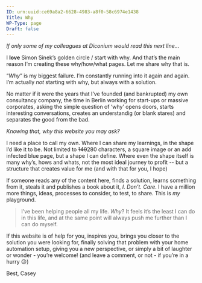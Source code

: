 ```yaml
---
ID: urn:uuid:ce69a8a2-6628-4983-a8f0-58c6974e1438
Title: Why
WP-Type: page
Draft: false
---
```


*If only some of my colleagues at Diconium would read this next line...*

I **love** Simon Sinek’s golden circle / start with why. And that’s the main reason I’m creating these why/how/what pages. Let me share why that is.

“*Why*” is my biggest failure. I’m constantly running into it again and again. I’m actually *not* starting with why, but always with a solution.

No matter if it were the years that I’ve founded (and bankrupted) my own consultancy company, the time in Berlin working for start-ups or massive corporates, asking the simple question of ‘why’ opens doors, starts interesting conversations, creates an understandig (or blank stares) and separates the good from the bad. 

*Knowing that, why this website you may ask?*

I need a place to call my own. Where I can share my learnings, in the shape I’d like it to be. Not limited to ~~140~~280 characters, a square image or an add infected blue page, but a shape I can define. Where even the shape itself is many why’s, hows and whats, not the most ideal journey to profit -- but a structure that creates value for me (and with that for you, I hope)

If someone reads any of the content here, finds a solution, learns something from it, steals it and publishes a book about it, *I. Don’t. Care*. I have a million more things, ideas, processes to consider, to test, to share. This is _my_ playground.

> I’ve been helping people all my life. *Why*? It feels it’s the least I can do in this life, and at the same point will always push me further than I can do myself.

If this website is of help for you, inspires you, brings you closer to the solution you were looking for, finally solving that problem with your home automation setup, giving you a new perspective, or simply a bit of laughter or wonder - you’re welcome! (and leave a comment, or not - if you’re in a hurry 😉) 

Best, Casey